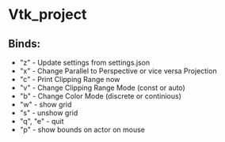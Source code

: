 # Vtk_project
## Binds:
* "z" - Update settings from settings.json
* "x" - Change Parallel to Perspective or vice versa Projection
* "c" - Print Clipping Range now
* "v" - Change Clipping Range Mode (const or auto)
* "b" - Change Color Mode (discrete or continious)
* "w" - show grid
* "s" - unshow grid
* "q", "e" - quit
* "p" - show bounds on actor on mouse
